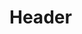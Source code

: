 <!-- TITLE: Rapid Aging -->
<!-- SUBTITLE: Rapidly ages your target, decreasing their agility, strength and armor class. -->

# Header